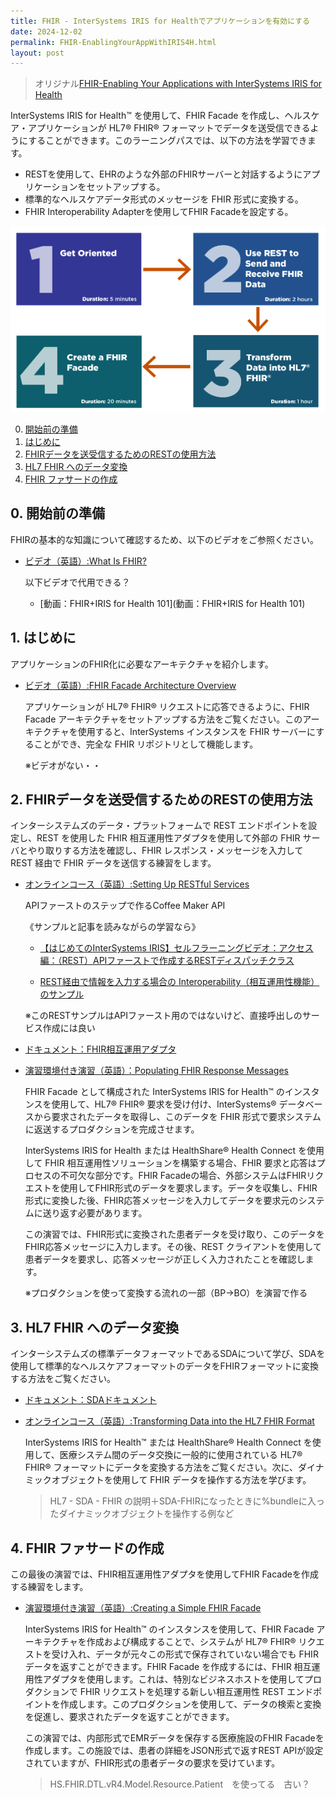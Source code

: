 ```yaml
---
title: FHIR - InterSystems IRIS for Healthでアプリケーションを有効にする
date: 2024-12-02
permalink: FHIR-EnablingYourAppWithIRIS4H.html
layout: post
---
```


> オリジナル[FHIR-Enabling Your Applications with InterSystems IRIS for Health](https://learning.intersystems.com/course/view.php?id=2323)

InterSystems IRIS for Health™ を使用して、FHIR Facade を作成し、ヘルスケア・アプリケーションが HL7® FHIR® フォーマットでデータを送受信できるようにすることができます。このラーニングパスでは、以下の方法を学習できます。

- RESTを使用して、EHRのような外部のFHIRサーバーと対話するようにアプリケーションをセットアップする。
- 標準的なヘルスケアデータ形式のメッセージを FHIR 形式に変換する。
- FHIR Interoperability Adapterを使用してFHIR Facadeを設定する。

![](/assets/FHIR-EnablingYourAppWithIRIS4H.png)


0. [開始前の準備](#0-開始前の準備)
1. [はじめに](#1-はじめに)
2. [FHIRデータを送受信するためのRESTの使用方法](#2-fhirデータを送受信するためのrestの使用方法)
3. [HL7 FHIR へのデータ変換](#3-hl7-fhir-へのデータ変換)
4. [FHIR ファサードの作成](#4-fhir-ファサードの作成)

## 0. 開始前の準備

FHIRの基本的な知識について確認するため、以下のビデオをご参照ください。

- [ビデオ（英語）:What Is FHIR?](https://learning.intersystems.com/course/view.php?name=What%20is%20FHIR)

    以下ビデオで代用できる？
    - [動画：FHIR+IRIS for Health 101](動画：FHIR+IRIS for Health 101)

## 1. はじめに
アプリケーションのFHIR化に必要なアーキテクチャを紹介します。

- [ビデオ（英語）:FHIR Facade Architecture Overview](https://learning.intersystems.com/course/view.php?id=2137)

    アプリケーションが HL7® FHIR® リクエストに応答できるように、FHIR Facade アーキテクチャをセットアップする方法をご覧ください。このアーキテクチャを使用すると、InterSystems インスタンスを FHIR サーバーにすることができ、完全な FHIR リポジトリとして機能します。

    ※ビデオがない・・

## 2. FHIRデータを送受信するためのRESTの使用方法
インターシステムズのデータ・プラットフォームで REST エンドポイントを設定し、REST を使用した FHIR 相互運用性アダプタを使用して外部の FHIR サーバとやり取りする方法を確認し、FHIR レスポンス・メッセージを入力して REST 経由で FHIR データを送信する練習をします。

- [オンラインコース（英語）:Setting Up RESTful Services](https://learning.intersystems.com/course/view.php?name=REST%20Services)

    APIファーストのステップで作るCoffee Maker API

    《サンプルと記事を読みながらの学習なら》
    - [【はじめてのInterSystems IRIS】セルフラーニングビデオ：アクセス編：（REST）APIファーストで作成するRESTディスパッチクラス](https://jp.community.intersystems.com/node/479596)

    - [REST経由で情報を入力する場合の Interoperability（相互運用性機能）のサンプル](https://jp.community.intersystems.com/node/559356)　

    ※このRESTサンプルはAPIファースト用のではないけど、直接呼出しのサービス作成には良い

- [ドキュメント：FHIR相互運用アダプタ](https://docs.intersystems.com/irisforhealthlatestj/csp/docbook/DocBook.UI.Page.cls?KEY=HXFHIR_fhir_adapter)

- [演習環境付き演習（英語）：Populating FHIR Response Messages](https://learning.intersystems.com/course/view.php?id=2272)

    FHIR Facade として構成された InterSystems IRIS for Health™ のインスタンスを使用して、HL7® FHIR® 要求を受け付け、InterSystems® データベースから要求されたデータを取得し、このデータを FHIR 形式で要求システムに返送するプロダクションを完成させます。

    InterSystems IRIS for Health または HealthShare® Health Connect を使用して FHIR 相互運用性ソリューションを構築する場合、FHIR 要求と応答はプロセスの不可欠な部分です。FHIR Facadeの場合、外部システムはFHIRリクエストを使用してFHIR形式のデータを要求します。データを収集し、FHIR形式に変換した後、FHIR応答メッセージを入力してデータを要求元のシステムに送り返す必要があります。

    この演習では、FHIR形式に変換された患者データを受け取り、このデータをFHIR応答メッセージに入力します。その後、REST クライアントを使用して患者データを要求し、応答メッセージが正しく入力されたことを確認します。

    ※プロダクションを使って変換する流れの一部（BP->BO）を演習で作る

## 3. HL7 FHIR へのデータ変換

インターシステムズの標準データフォーマットであるSDAについて学び、SDAを使用して標準的なヘルスケアフォーマットのデータをFHIRフォーマットに変換する方法をご覧ください。

- [ドキュメント：SDAドキュメント](https://docs.intersystems.com/irisforhealthlatestj/csp/docbook/DocBook.UI.Page.cls?KEY=HXSDA_ch_sda)

- [オンラインコース（英語）:Transforming Data into the HL7 FHIR Format](https://learning.intersystems.com/course/view.php?name=FHIRTransformations)

    InterSystems IRIS for Health™ または HealthShare® Health Connect を使用して、医療システム間のデータ交換に一般的に使用されている HL7® FHIR® フォーマットにデータを変換する方法をご覧ください。次に、ダイナミックオブジェクトを使用して FHIR データを操作する方法を学びます。

    > HL7 - SDA - FHIR の説明＋SDA-FHIRになったときに%bundleに入ったダイナミックオブジェクトを操作する例など


## 4. FHIR ファサードの作成

この最後の演習では、FHIR相互運用性アダプタを使用してFHIR Facadeを作成する練習をします。

- [演習環境付き演習（英語）:Creating a Simple FHIR Facade](https://learning.intersystems.com/course/view.php?id=2274)

    InterSystems IRIS for Health™ のインスタンスを使用して、FHIR Facade アーキテクチャを作成および構成することで、システムが HL7® FHIR® リクエストを受け入れ、データが元々この形式で保存されていない場合でも FHIR データを返すことができます。FHIR Facade を作成するには、FHIR 相互運用性アダプタを使用します。これは、特別なビジネスホストを使用してプロダクションで FHIR リクエストを処理する新しい相互運用性 REST エンドポイントを作成します。このプロダクションを使用して、データの検索と変換を促進し、要求されたデータを返すことができます。

    この演習では、内部形式でEMRデータを保存する医療施設のFHIR Facadeを作成します。この施設では、患者の詳細をJSON形式で返すREST APIが設定されていますが、FHIR形式の患者データの要求を受けています。

    > HS.FHIR.DTL.vR4.Model.Resource.Patient　を使ってる　古い？


